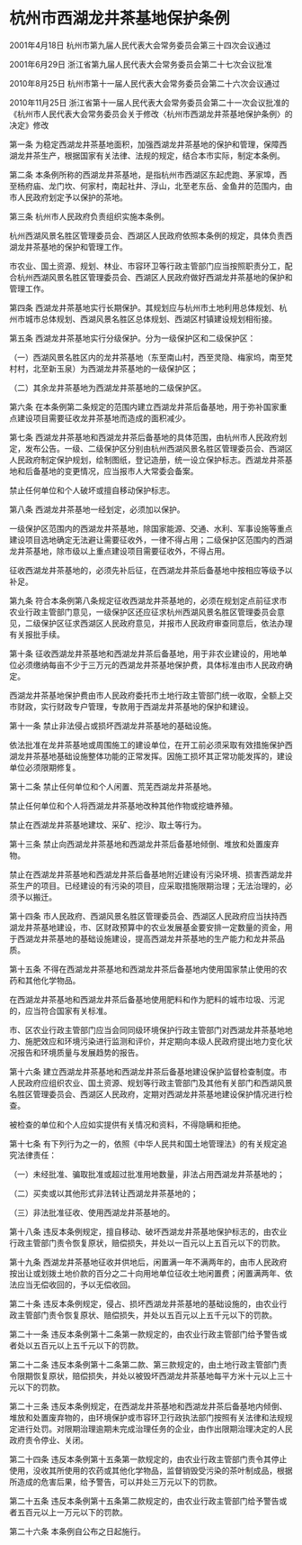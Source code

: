 # 杭州市西湖龙井茶基地保护条例

2001年4月18日 杭州市第九届人民代表大会常务委员会第三十四次会议通过

2001年6月29日 浙江省第九届人民代表大会常务委员会第二十七次会议批准

2010年8月25日 杭州市第十一届人民代表大会常务委员会第二十六次会议通过

2010年11月25日 浙江省第十一届人民代表大会常务委员会第二十一次会议批准的《杭州市人民代表大会常务委员会关于修改〈杭州市西湖龙井茶基地保护条例〉的决定》修改

<!-- INFO END -->

第一条 为稳定西湖龙井茶基地面积，加强西湖龙井茶基地的保护和管理，保障西湖龙井茶生产，根据国家有关法律、法规的规定，结合本市实际，制定本条例。

第二条 本条例所称的西湖龙井茶基地，是指杭州市西湖区东起虎跑、茅家埠，西至杨府庙、龙门坎、何家村，南起社井、浮山，北至老东岳、金鱼井的范围内，由市人民政府划定予以保护的茶地。

第三条 杭州市人民政府负责组织实施本条例。

杭州西湖风景名胜区管理委员会、西湖区人民政府依照本条例的规定，具体负责西湖龙井茶基地的保护和管理工作。

市农业、国土资源、规划、林业、市容环卫等行政主管部门应当按照职责分工，配合杭州西湖风景名胜区管理委员会、西湖区人民政府做好西湖龙井茶基地的保护和管理工作。

第四条 西湖龙井茶基地实行长期保护。其规划应与杭州市土地利用总体规划、杭州市城市总体规划、西湖风景名胜区总体规划、西湖区村镇建设规划相衔接。

第五条 西湖龙井茶基地实行分级保护。分为一级保护区和二级保护区：

（一）西湖风景名胜区内的龙井茶基地（东至南山村，西至灵隐、梅家坞，南至梵村村，北至新玉泉）为西湖龙井茶基地的一级保护区；

（二）其余龙井茶基地为西湖龙井茶基地的二级保护区。

第六条 在本条例第二条规定的范围内建立西湖龙井茶后备基地，用于弥补国家重点建设项目需要征收龙井茶基地而造成的面积减少。

第七条 西湖龙井茶基地和西湖龙井茶后备基地的具体范围，由杭州市人民政府划定，发布公告。一级、二级保护区分别由杭州西湖风景名胜区管理委员会、西湖区人民政府制定保护规划，绘制图纸，登记造册，统一设立保护标志。西湖龙井茶基地和后备基地的变更情况，应当报市人大常委会备案。

禁止任何单位和个人破坏或擅自移动保护标志。

第八条 西湖龙井茶基地一经划定，必须加以保护。

一级保护区范围内的西湖龙井茶基地，除国家能源、交通、水利、军事设施等重点建设项目选地确定无法避让需要征收外，一律不得占用；二级保护区范围内的西湖龙井茶基地，除市级以上重点建设项目需要征收外，不得占用。

征收西湖龙井茶基地的，必须先补后征，在西湖龙井茶后备基地中按相应等级予以补足。

第九条 符合本条例第八条规定征收西湖龙井茶基地的，必须在规划定点前征求市农业行政主管部门意见，一级保护区还应征求杭州西湖风景名胜区管理委员会意见，二级保护区征求西湖区人民政府意见，并报市人民政府审查同意后，依法办理有关报批手续。

第十条 征收西湖龙井茶基地和西湖龙井茶后备基地，用于非农业建设的，用地单位必须缴纳每亩不少于三万元的西湖龙井茶基地保护费，具体标准由市人民政府确定。

西湖龙井茶基地保护费由市人民政府委托市土地行政主管部门统一收取，全额上交市财政，实行财政专户管理，专款用于西湖龙井茶基地的保护和建设。

第十一条 禁止非法侵占或损坏西湖龙井茶基地的基础设施。

依法批准在龙井茶基地或周围施工的建设单位，在开工前必须采取有效措施保护西湖龙井茶基地基础设施整体功能的正常发挥。因施工损坏其正常功能发挥的，建设单位必须限期修复。

第十二条 禁止任何单位和个人闲置、荒芜西湖龙井茶基地。

禁止任何单位和个人将西湖龙井茶基地改种其他作物或挖塘养殖。

禁止在西湖龙井茶基地建坟、采矿、挖沙、取土等行为。

第十三条 禁止向西湖龙井茶基地和西湖龙井茶后备基地倾倒、堆放和处置废弃物。

禁止在西湖龙井茶基地和西湖龙井茶后备基地附近建设有污染环境、损害西湖龙井茶生产的项目。已经建设的有污染的项目，应采取措施限期治理；无法治理的，必须予以搬迁。

第十四条 市人民政府、西湖风景名胜区管理委员会、西湖区人民政府应当扶持西湖龙井茶基地建设，市、区财政预算中的农业发展基金要安排一定数量的资金，用于西湖龙井茶基地的基础设施建设，提高西湖龙井茶基地的生产能力和龙井茶品质。

第十五条 不得在西湖龙井茶基地和西湖龙井茶后备基地内使用国家禁止使用的农药和其他化学物品。

在西湖龙井茶基地和西湖龙井茶后备基地使用肥料和作为肥料的城市垃圾、污泥的，应当符合国家有关标准。

市、区农业行政主管部门应当会同同级环境保护行政主管部门对西湖龙井茶基地地力、施肥效应和环境污染进行监测和评价，并定期向本级人民政府提出地力变化状况报告和环境质量与发展趋势的报告。

第十六条 建立西湖龙井茶基地和西湖龙井茶后备基地建设保护监督检查制度。市人民政府应组织农业、国土资源、规划等行政主管部门及其他有关部门和西湖风景名胜区管理委员会、西湖区人民政府，定期对西湖龙井茶基地建设保护情况进行检查。

被检查的单位和个人应如实提供有关情况和资料，不得隐瞒和拒绝。

第十七条 有下列行为之一的，依照《中华人民共和国土地管理法》的有关规定追究法律责任：

（一）未经批准、骗取批准或超过批准用地数量，非法占用西湖龙井茶基地的；

（二）买卖或以其他形式非法转让西湖龙井茶基地的；

（三）非法批准征收、使用西湖龙井茶基地的。

第十八条 违反本条例规定，擅自移动、破坏西湖龙井茶基地保护标志的，由农业行政主管部门责令恢复原状，赔偿损失，并处以一百元以上五百元以下的罚款。

第十九条 西湖龙井茶基地征收并供地后，闲置满一年不满两年的，由市人民政府按出让或划拨土地价款的百分之二十向用地单位征收土地闲置费；闲置满两年、依法应当无偿收回的，予以无偿收回。

第二十条 违反本条例规定，侵占、损坏西湖龙井茶基地的基础设施的，由农业行政主管部门责令恢复原状、赔偿损失，并处以五百元以上五千元以下的罚款。

第二十一条 违反本条例第十二条第一款规定的，由农业行政主管部门给予警告或者处以五百元以上五千元以下的罚款。

第二十二条 违反本条例第十二条第二款、第三款规定的，由土地行政主管部门责令限期恢复原状，赔偿损失，并处以被毁坏西湖龙井茶基地每平方米十元以上三十元以下的罚款。

第二十三条 违反本条例规定，在西湖龙井茶基地和西湖龙井茶后备基地内倾倒、堆放和处置废弃物的，由环境保护或市容环卫行政执法部门按照有关法律和法规规定进行处罚。对限期治理逾期未完成治理任务的企业，由作出限期治理决定的人民政府责令停业、关闭。

第二十四条 违反本条例第十五条第一款规定的，由农业行政主管部门责令其停止使用，没收其所使用的农药或其他化学物品，监督销毁受污染的茶叶制成品，根据所造成的危害后果，给予警告，可以并处三万元以下的罚款。

第二十五条 违反本条例第十五条第二款规定的，由农业行政主管部门给予警告或者五百元以上一万元以下的罚款。

第二十六条 本条例自公布之日起施行。